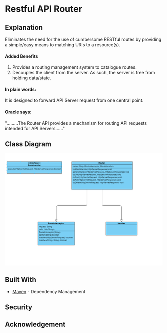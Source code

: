 

# Restful API Router 


## Explanation
Eliminates the need for the use of cumbersome RESTful routes by providing a simple/easy means to matching URIs to a resource(s).


#### Added Benefits
1. Provides a routing management system to catalogue routes.
2. Decouples the client from the server. As such, the server is free from holding data/state.


#### In plain words:
It is designed to forward API Server request from one central point.

#### Oracle says:
".........The Router API provides a mechanism for routing
 API requests intended for API Servers......"
 

##
## Class Diagram


![Class Diagram](ClassDiagram.png)




## Built With 
   * [Maven](https://maven.apache.org/) - Dependency Management
##  
## Security

        
        
        
        
        
## Acknowledgement
